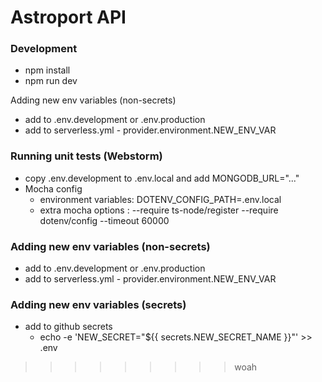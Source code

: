 # Astroport API

### Development

- npm install
- npm run dev

Adding new env variables (non-secrets)
- add to .env.development or .env.production
- add to serverless.yml - provider.environment.NEW_ENV_VAR

### Running unit tests (Webstorm)
- copy .env.development to .env.local and add MONGODB_URL="..."
- Mocha config
  - environment variables: DOTENV_CONFIG_PATH=.env.local
  - extra mocha options  : --require ts-node/register --require dotenv/config --timeout 60000
  
### Adding new env variables (non-secrets)
- add to .env.development or .env.production
- add to serverless.yml - provider.environment.NEW_ENV_VAR

### Adding new env variables (secrets)
- add to github secrets
  - echo -e 'NEW_SECRET="${{ secrets.NEW_SECRET_NAME }}"' >> .env



>>>>>>>>> woah
